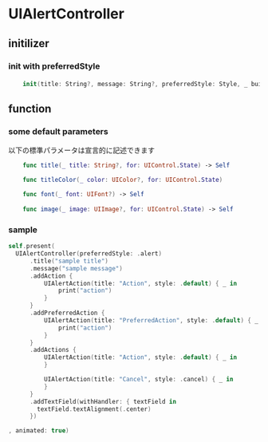 # UIAlertController

## initilizer

### init with preferredStyle

#### 
```swift
    init(title: String?, message: String?, preferredStyle: Style, _ builder: (() -> [UIAlertAction?])
```


## function
### some default parameters

以下の標準パラメータは宣言的に記述できます

```swift
    func title(_ title: String?, for: UIControl.State) -> Self

    func titleColor(_ color: UIColor?, for: UIControl.State)
    
    func font(_ font: UIFont?) -> Self
    
    func image(_ image: UIImage?, for: UIControl.State) -> Self
```

### sample

```swift
self.present(
  UIAlertController(preferredStyle: .alert)
      .title("sample title")
      .message("sample message")
      .addAction {
          UIAlertAction(title: "Action", style: .default) { _ in
              print("action")
          }
      }
      .addPreferredAction {
          UIAlertAction(title: "PreferredAction", style: .default) { _ in
              print("action")
          }
      }
      .addActions {
          UIAlertAction(title: "Action", style: .default) { _ in
          }

          UIAlertAction(title: "Cancel", style: .cancel) { _ in
          }
      }
      .addTextField(withHandler: { textField in
        textField.textAlignment(.center)
      })

, animated: true)
```
